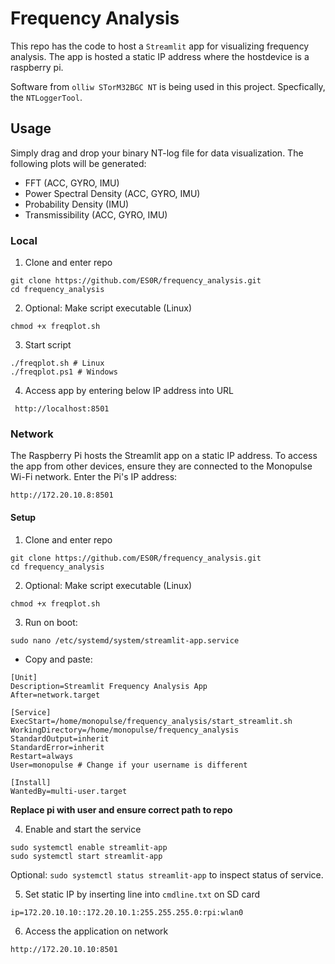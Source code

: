 # Frequency Analysis

This repo has the code to host a `Streamlit` app for visualizing frequency analysis. The app is hosted a static IP address where the hostdevice is a raspberry pi.

Software from `olliw STorM32BGC NT` is being used in this project. Specfically, the ``NTLoggerTool``.  

## Usage
 
Simply drag and drop your binary NT-log file for data visualization. The following plots will be generated:

- FFT (ACC, GYRO, IMU)
- Power Spectral Density (ACC, GYRO, IMU)
- Probability Density (IMU)
- Transmissibility (ACC, GYRO, IMU)

### Local

1. Clone and enter repo
```
git clone https://github.com/ES0R/frequency_analysis.git
cd frequency_analysis
```
2. Optional: Make script executable (Linux)
```
chmod +x freqplot.sh
```
3. Start script
```
./freqplot.sh # Linux
./freqplot.ps1 # Windows
```
4. Access app by entering below IP address into URL
```
 http://localhost:8501
```

### Network
The Raspberry Pi hosts the Streamlit app on a static IP address. To access the app from other devices, ensure they are connected to the Monopulse Wi-Fi network. Enter the Pi's IP address:

```http://172.20.10.8:8501```

#### Setup
1. Clone and enter repo
```
git clone https://github.com/ES0R/frequency_analysis.git
cd frequency_analysis
```
2. Optional: Make script executable (Linux)
```
chmod +x freqplot.sh
```
3. Run on boot:
```
sudo nano /etc/systemd/system/streamlit-app.service
```
*  Copy and paste: 
```
[Unit]
Description=Streamlit Frequency Analysis App
After=network.target

[Service]
ExecStart=/home/monopulse/frequency_analysis/start_streamlit.sh
WorkingDirectory=/home/monopulse/frequency_analysis
StandardOutput=inherit
StandardError=inherit
Restart=always
User=monopulse # Change if your username is different

[Install]
WantedBy=multi-user.target
```
**Replace pi with user and ensure correct path to repo** 

4. Enable and start the service
```
sudo systemctl enable streamlit-app
sudo systemctl start streamlit-app
```
Optional: `sudo systemctl status streamlit-app` to inspect status of service.

5. Set static IP by inserting line into `cmdline.txt` on SD card
```
ip=172.20.10.10::172.20.10.1:255.255.255.0:rpi:wlan0
```
6. Access the application on network 
```
http://172.20.10.10:8501
```
